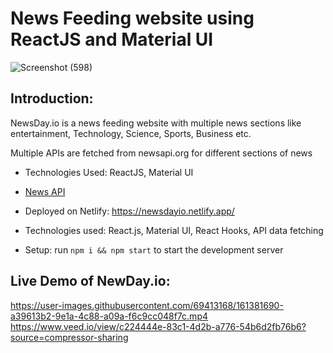 # News Feeding website using ReactJS and Material UI

![Screenshot (598)](https://user-images.githubusercontent.com/69413168/161381874-26eb58b0-42e8-46c4-9af6-c3b7c8061dc8.png)

## Introduction: 

NewsDay.io is a news feeding website with
multiple news sections like entertainment,
Technology, Science, Sports, Business etc.

Multiple APIs are fetched from newsapi.org
for different sections of news

- Technologies Used: ReactJS, Material UI
- [News API](https://newsapi.org/)

- Deployed on Netlify: https://newsdayio.netlify.app/

- Technologies used: React.js, Material UI, React Hooks, API data fetching

- Setup: run ```npm i && npm start``` to start the development server




## Live Demo of NewDay.io:

https://user-images.githubusercontent.com/69413168/161381690-a39613b2-9e1a-4c88-a09a-f6c9cc048f7c.mp4
https://www.veed.io/view/c224444e-83c1-4d2b-a776-54b6d2fb76b6?source=compressor-sharing
